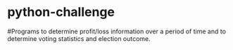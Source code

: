 # python-challenge


#Programs to determine profit/loss information over a period of time and to determine voting statistics and election outcome.
